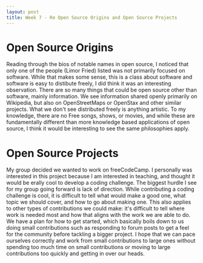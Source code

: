 ```yaml
---
layout: post
title: Week 7 - Re Open Source Origins and Open Source Projects
---
```


# Open Source Origins

Reading through the bios of notable names in open source, I noticed that only one of the people (Limor Fried) listed was not primarily focused on software. While that makes some sense, this is a class about software and software is easy to distibute freely, I did think it was an interesting observation. There are so many things that could be open source other than software, mainly information. We see information shared openly primarily on Wikipedia, but also on OpenStreetMaps or OpenStax and other similar projects. What we don't see distributed freely is anything artistic. To my knowledge, there are no Free songs, shows, or movies, and while these are fundamentally different than more knowledge based applications of open source, I think it would be interesting to see the same philosophies apply.


# Open Source Projects

My group decided we wanted to work on freeCodeCamp. I personally was interested in this project because I am interested in teaching, and thought it would be erally cool to develop a coding challenge. The biggest hurdle I see for my group going forward is lack of direction. While contributing a coding challenge is cool, it is difficult to tell what would make a good one, what topic we should cover, and how to go about making one. This also applies to other types of contributions we could make: it's difficult to tell where  work is needed most and how that aligns with the work we are able to do. We have a plan for how to get started, which basically boils down to us doing small contributions such as responding to forum posts to get a feel for the community before tackling a bigger project. I hope that we can pace ourselves correctly and work from small contributions to large ones without spending too much time on small contributions or moving to large contributions too quickly and getting in over our heads.